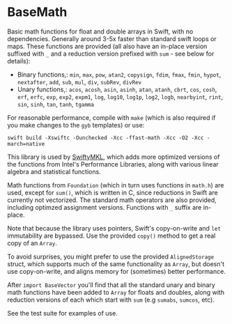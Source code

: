 # BaseMath

Basic math functions for float and double arrays in Swift, with no dependencies. Generally around 3-5x faster than standard swift loops or maps. These functions are provided (all also have an in-place version suffixed with `_` and a reduction version prefixed with `sum` - see below for details):

- Binary functions,: `min`, `max`, `pow`, `atan2`, `copysign`, `fdim`, `fmax`, `fmin`, `hypot`, `nextafter`, `add`, `sub`, `mul`, `div`, `subRev`, `divRev`
- Unary functions,: `acos`, `acosh`, `asin`, `asinh`, `atan`, `atanh`, `cbrt`, `cos`, `cosh`, `erf`, `erfc`, `exp`, `exp2`, `expm1`, `log`, `log10`, `log1p`, `log2`, `logb`, `nearbyint`, `rint`, `sin`, `sinh`, `tan`, `tanh`, `tgamma`

For reasonable performance, compile with `make` (which is also required if you make changes to the `gyb` templates) or use:

    swift build -Xswiftc -Ounchecked -Xcc -ffast-math -Xcc -O2 -Xcc -march=native

This library is used by [SwiftyMKL](https://github.com/jph00/SwiftyMKL), which adds more optimized versions of the functions from Intel's Performance Libraries, along with various linear algebra and statistical functions.

Math functions from `Foundation` (which in turn uses functions in `math.h`) are used, except for `sum()`, which is written in C, since reductions in Swift are currently not vectorized. The standard math operators are also provided, including optimzed assignment versions. Functions with `_` suffix are in-place.

Note that because the library uses pointers, Swift's copy-on-write and `let` immutability are bypassed. Use the provided `copy()` method to get a real copy of an `Array`.

To avoid surprises, you might prefer to use the provided `AlignedStorage` struct, which supports much of the same functionality as `Array`, but doesn't use copy-on-write, and aligns memory for (sometimes) better performance.

After `import BaseVector` you'll find that all the standard unary and binary math functions have been added to `Array` for floats and doubles, along with reduction versions of each which start with `sum` (e.g `sumabs`, `sumcos`, etc).

See the test suite for examples of use.
